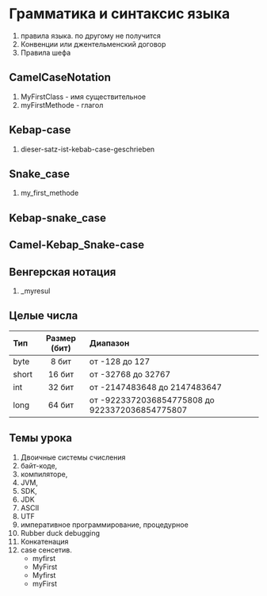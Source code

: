 # Грамматика и синтаксис языка

1. правила языка. по другому не получится
2. Конвенции или джентельменский договор
3. Правила шефа

## CamelCaseNotation

1. MyFirstClass - имя существительное
2. myFirstMethode - глагол

## Kebap-case

1. dieser-satz-ist-kebab-case-geschrieben

## Snake_case

1. my_first_methode

## Kebap-snake_case

## Camel-Kebap_Snake-case

## Венгерская нотация

1. _myresul

## Целые числа

|Тип|	Размер (бит)|	Диапазон|
|:---|:---:|:---|
|byte|	8 бит|	от -128 до 127|
|short|	16 бит|	от -32768 до 32767|
|int|	32 бит	|от -2147483648 до 2147483647|
|long|	64 бит	|от -9223372036854775808 до 9223372036854775807|

## Темы урока

1. Двоичные системы счисления
2. байт-коде,
3. компиляторе,
4. JVM,
5. SDK,
6. JDK
7. ASCII
8. UTF
9. императивное программирование, процедурное
10. Rubber duck debugging
11. Конкатенация
12. case сенсетив. 
    - myfirst
    - MyFirst
    - Myfirst
    - myFirst